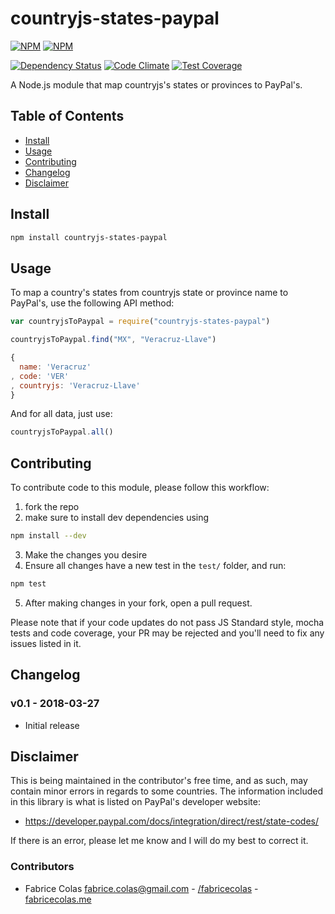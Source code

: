 # countryjs-states-paypal 

[![NPM](https://nodei.co/npm/countryjs-states-paypal.png?downloads=true)](https://nodei.co/npm/countryjs-states-paypal/)
[![NPM](https://nodei.co/npm-dl/countryjs-states-paypal.png?months=3&height=2)](https://nodei.co/npm/countryjs-states-paypal/)

[![Dependency Status](https://david-dm.org/fabricecolas/countryjs-states-paypal.svg)](https://david-dm.org/fabricecolas/countryjs-states-paypal)
[![Code Climate](https://codeclimate.com/github/fabricecolas/countryjs-states-paypal/badges/gpa.svg)](https://codeclimate.com/github/fabricecolas/countryjs-states-paypal)
[![Test Coverage](https://codeclimate.com/github/fabricecolas/countryjs-states-paypal/badges/coverage.svg)](https://codeclimate.com/github/fabricecolas/countryjs-states-paypal)

A Node.js module that map countryjs's states or provinces to PayPal's.

## Table of Contents

* [Install](#install)
* [Usage](#usage)
* [Contributing](#contributing)
* [Changelog](#changelog)
* [Disclaimer](#disclaimer)

## Install

```bash
npm install countryjs-states-paypal
```

## Usage

To map a country's states from countryjs state or province name to PayPal's, use the following API method:

```javascript
var countryjsToPaypal = require("countryjs-states-paypal")

countryjsToPaypal.find("MX", "Veracruz-Llave")
```

```javascript
{ 
  name: 'Veracruz'
, code: 'VER'
, countryjs: 'Veracruz-Llave' 
}
```

And for all data, just use: 

```javascript
countryjsToPaypal.all()
```

## Contributing

To contribute code to this module, please follow this workflow: 

1. fork the repo
2. make sure to install dev dependencies using

  ```bash
  npm install --dev
  ```

3. Make the changes you desire
4. Ensure all changes have a new test in the `test/` folder, and run:

  ```bash
  npm test
  ```

5. After making changes in your fork, open a pull request.

Please note that if your code updates do not pass JS Standard style, mocha
tests and code coverage, your PR may be rejected and you'll need to fix any
issues listed in it.

## Changelog

### v0.1 - 2018-03-27

* Initial release 

## Disclaimer

This is being maintained in the contributor's free time, and as such, may
contain minor errors in regards to some countries.  The information
included in this library is what is listed on PayPal's developer website:
- https://developer.paypal.com/docs/integration/direct/rest/state-codes/

If there is an error, please let me know and I will do my best to correct it.

### Contributors

* Fabrice Colas <a href="mailto:fabrice.colas@gmail.com">fabrice.colas@gmail.com</a> - [/fabricecolas](https://github.com/fabricecolas) - [fabricecolas.me](https://fabricecolas.me)

